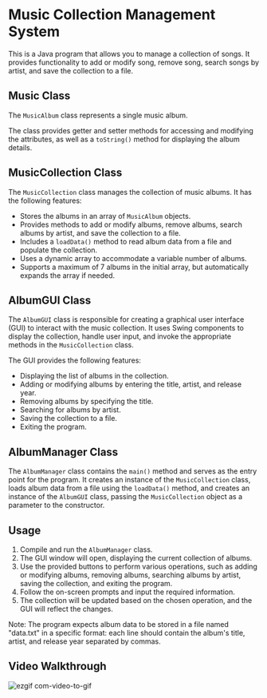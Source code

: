 # Music Collection Management System

This is a Java program that allows you to manage a collection of songs. It provides functionality to add or modify song, remove song, search songs by artist, and save the collection to a file.

## Music Class

The `MusicAlbum` class represents a single music album. 

The class provides getter and setter methods for accessing and modifying the attributes, as well as a `toString()` method for displaying the album details.

## MusicCollection Class

The `MusicCollection` class manages the collection of music albums. It has the following features:

- Stores the albums in an array of `MusicAlbum` objects.
- Provides methods to add or modify albums, remove albums, search albums by artist, and save the collection to a file.
- Includes a `loadData()` method to read album data from a file and populate the collection.
- Uses a dynamic array to accommodate a variable number of albums.
- Supports a maximum of 7 albums in the initial array, but automatically expands the array if needed.

## AlbumGUI Class

The `AlbumGUI` class is responsible for creating a graphical user interface (GUI) to interact with the music collection. It uses Swing components to display the collection, handle user input, and invoke the appropriate methods in the `MusicCollection` class.

The GUI provides the following features:

- Displaying the list of albums in the collection.
- Adding or modifying albums by entering the title, artist, and release year.
- Removing albums by specifying the title.
- Searching for albums by artist.
- Saving the collection to a file.
- Exiting the program.

## AlbumManager Class

The `AlbumManager` class contains the `main()` method and serves as the entry point for the program. It creates an instance of the `MusicCollection` class, loads album data from a file using the `loadData()` method, and creates an instance of the `AlbumGUI` class, passing the `MusicCollection` object as a parameter to the constructor.

## Usage

1. Compile and run the `AlbumManager` class.
2. The GUI window will open, displaying the current collection of albums.
3. Use the provided buttons to perform various operations, such as adding or modifying albums, removing albums, searching albums by artist, saving the collection, and exiting the program.
4. Follow the on-screen prompts and input the required information.
5. The collection will be updated based on the chosen operation, and the GUI will reflect the changes.

Note: The program expects album data to be stored in a file named "data.txt" in a specific format: each line should contain the album's title, artist, and release year separated by commas.

## Video Walkthrough
![ezgif com-video-to-gif](https://github.com/sirp140/MusicAlbum/assets/85513412/827d0d6d-641b-4f19-ad62-63ff210454a3)




